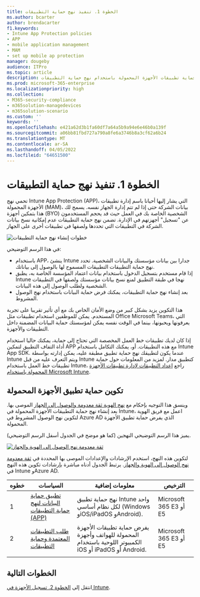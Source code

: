 ```yaml
---
title: الخطوة 1. تنفيذ نهج حماية التطبيقات
ms.author: bcarter
author: brendacarter
f1.keywords:
- Intune App Protection policies
- APP
- mobile application management
- MAM
- set up mobile ap protection
manager: dougeby
audience: ITPro
ms.topic: article
description: تكوين حماية تطبيقات الأجهزة المحمولة باستخدام نهج حماية التطبيقات (APP) لمنع نسخ بيانات الشركة المحددة ولصقها في تطبيقات أخرى.
ms.prod: microsoft-365-enterprise
ms.localizationpriority: high
ms.collection:
- M365-security-compliance
- m365solution-managedevices
- m365solution-scenario
ms.custom: ''
keywords: ''
ms.openlocfilehash: e421a62d3b1fa60df7a64a5b9a94e6e46b0a139f
ms.sourcegitcommit: a06bb81fbd727a790a8fe6a3746b8a3cf62a6b24
ms.translationtype: MT
ms.contentlocale: ar-SA
ms.lasthandoff: 04/05/2022
ms.locfileid: "64651500"
---
```

# <a name="step-1-implement-app-protection-policies"></a>الخطوة 1. تنفيذ نهج حماية التطبيقات

تحمي نهج Intune App Protection (APP)، التي يشار إليها أحيانا باسم إدارة تطبيقات الأجهزة المحمولة (MAM)، بيانات الشركة حتى إذا لم تتم إدارة الجهاز نفسه. يسمح لك هذا بتمكين أجهزة (BYO) الشخصية الخاصة بك في العمل حيث قد يحجم المستخدمون عن "تسجيل" أجهزتهم في الإدارة. تضمن نهج حماية التطبيقات عدم إمكانية نسخ بيانات الشركة في التطبيقات التي تحددها ولصقها في تطبيقات أخرى على الجهاز.

![خطوات إنشاء نهج حماية التطبيقات](../media/devices/intune-app-steps.png#lightbox)

في هذا الرسم التوضيحي:
- باستخدام APP، ينشئ Intune جدارا بين بيانات مؤسستك والبيانات الشخصية. تحدد نهج حماية التطبيقات التطبيقات المسموح لها بالوصول إلى بياناتك.
- إذا قام مستخدم بتسجيل الدخول باستخدام بيانات اعتماد المؤسسة الخاصة به، يطبق Intune نهجا في طبقة التطبيق لمنع نسخ بيانات مؤسستك ولصقها في التطبيقات الشخصية ولطلب الوصول إلى هذه البيانات.
- بعد إنشاء نهج حماية التطبيقات، يمكنك فرض حماية البيانات باستخدام نهج الوصول المشروط. 

هذا التكوين يزيد بشكل كبير من وضع الأمان الخاص بك مع أي تأثير تقريبا على تجربة المستخدم.  يمكن للموظفين استخدام تطبيقات مثل Office Microsoft Teams، التي يعرفونها ويحبونها، بينما في الوقت نفسه يمكن لمؤسستك حماية البيانات المضمنة داخل التطبيقات والأجهزة.

إذا كان لديك تطبيقات خط العمل المخصصة التي تحتاج إلى حماية، يمكنك حاليا استخدام أداة التفاف التطبيق لتمكين APP مع هذه التطبيقات. أو، يمكنك التكامل باستخدام Intune App SDK. عندما يكون لتطبيقك نهج حماية تطبيق مطبقة عليه، يمكن إدارته بواسطة Intune ويتم التعرف عليه من قبل Intune كتطبيق مدار. لمزيد من المعلومات حول حماية تطبيقات خط العمل باستخدام Intune، راجع [إعداد التطبيقات لإدارة تطبيقات الأجهزة المحمولة باستخدام Microsoft Intune](/mem/intune/developer/apps-prepare-mobile-application-management).

## <a name="configuring-mobile-app-protection"></a>تكوين حماية تطبيق الأجهزة المحمولة

وينسق هذا التوجيه بإحكام مع [نهج الهوية ثقة معدومة والوصول إلى الجهاز](../security/office-365-security/microsoft-365-policies-configurations.md) الموصى بها. بعد إنشاء نهج حماية التطبيقات الأجهزة المحمولة في Intune، اعمل مع فريق الهوية لتكوين نهج الوصول المشروط في Azure AD الذي يفرض حماية تطبيق الأجهزة المحمولة. 

يميز هذا الرسم التوضيحي النهجين (كما هو موضح في الجدول أسفل الرسم التوضيحي).

[![ثقة معدومة نهج الوصول إلى الهوية والجهاز](../media/devices/identity-device-starting-point.png#lightbox)](https://github.com/MicrosoftDocs/microsoft-365-docs/raw/public/microsoft-365/media/devices/identity-device-starting-point.png)

لتكوين هذه النهج، استخدم الإرشادات والإعدادات الموصى بها المحددة في [ثقة معدومة نهج الوصول إلى الهوية والجهاز](../security/office-365-security/microsoft-365-policies-configurations.md). يرتبط الجدول أدناه مباشرة بإرشادات تكوين هذه النهج في Intune وAzure AD.


|خطوه  |السياسات  |معلومات إضافية  |الترخيص  |
|---------|---------|---------|---------|
|1   |  [تطبيق حماية البيانات لنهج حماية التطبيقات (APP)](../security/office-365-security/identity-access-policies.md#apply-app-data-protection-policies)       | نهج حماية تطبيق Intune واحد لكل نظام أساسي (Windows وiOS/iPadOS وAndroid).        | Microsoft 365 E3 أو E5        |
|2     | [طلب التطبيقات المعتمدة وحماية التطبيقات ](../security/office-365-security/identity-access-policies.md#require-approved-apps-and-app-protection)       |  يفرض حماية تطبيقات الأجهزة المحمولة للهواتف وأجهزة الكمبيوتر اللوحية باستخدام iOS أو iPadOS أو Android.   |  Microsoft 365 E3 أو E5       |
| | | | |

## <a name="next-steps"></a>الخطوات التالية

انتقل إلى [الخطوة 2. تسجيل الأجهزة في Intune](manage-devices-with-intune-enroll.md). 